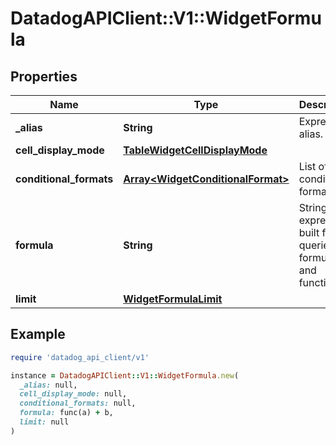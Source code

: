 # DatadogAPIClient::V1::WidgetFormula

## Properties

| Name | Type | Description | Notes |
| ---- | ---- | ----------- | ----- |
| **_alias** | **String** | Expression alias. | [optional] |
| **cell_display_mode** | [**TableWidgetCellDisplayMode**](TableWidgetCellDisplayMode.md) |  | [optional] |
| **conditional_formats** | [**Array&lt;WidgetConditionalFormat&gt;**](WidgetConditionalFormat.md) | List of conditional formats. | [optional] |
| **formula** | **String** | String expression built from queries, formulas, and functions. |  |
| **limit** | [**WidgetFormulaLimit**](WidgetFormulaLimit.md) |  | [optional] |

## Example

```ruby
require 'datadog_api_client/v1'

instance = DatadogAPIClient::V1::WidgetFormula.new(
  _alias: null,
  cell_display_mode: null,
  conditional_formats: null,
  formula: func(a) + b,
  limit: null
)
```

